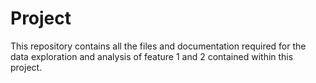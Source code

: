 # Project

This repository contains all the files and documentation required for the data exploration and analysis of feature 1 and 2 contained within this project.
